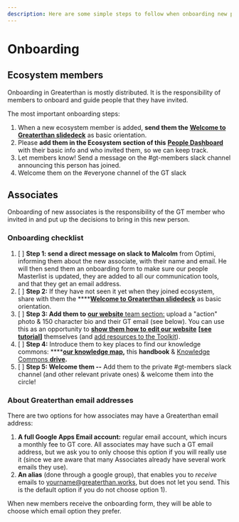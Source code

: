 ```yaml
---
description: Here are some simple steps to follow when onboarding new people to GT.
---
```


# Onboarding

## Ecosystem members

Onboarding in Greaterthan is mostly distributed. It is the responsibility of members to onboard and guide people that they have invited. 

The most important onboarding steps: 

1. When a new ecosystem member is added, **send them the** [**Welcome to Greaterthan slidedeck**](https://docs.google.com/presentation/d/1rFSGgnr78lhhy5qUJU2nRUVO1Xro84iDbriAotjiRV0/edit#slide=id.p21) as basic orientation. 
2. Please **add them in the Ecosystem section of this** [**People Dashboard**](https://docs.google.com/spreadsheets/d/1cqVmoV0AtcExdkr3vpl5oKBTFng4njT1uVzgWvooA4c/edit#gid=0) with their basic info and who invited them, so we can keep track. 
3. Let members know! Send a message on the \#gt-members slack channel announcing this person has joined. 
4. Welcome them on the \#everyone channel of the GT slack

## Associates

Onboarding of new associates is the responsibility of the GT member who invited in and put up the decisions to bring in this new person. 

### Onboarding checklist

1. [ ] **Step 1: send a direct message on slack to Malcolm** from Optimi, informing them about the new associate, with their name and email. He will then send them an onboarding form to make sure our people Masterlist is updated, they are added to all our communication tools, and that they get an email address. 
2. [ ] **Step 2:** If they have not seen it yet when they joined ecosystem, share with them the ****[**Welcome to Greaterthan slidedeck**](https://docs.google.com/presentation/d/1rFSGgnr78lhhy5qUJU2nRUVO1Xro84iDbriAotjiRV0/edit#slide=id.p21) as basic orientation. 
3. [ ] **Step 3: Add them to** [**our website** team section:](https://greaterthan.works/who-we-are) upload a "action" photo & 150 character bio and their GT email \(see below\). You can use this as an opportunity to [**show them how to edit our website**](https://www.loom.com/share/635395e805594346b99ad04a3f3ae135) **\[**[**see tutorial**](https://www.loom.com/share/635395e805594346b99ad04a3f3ae135)**\]** themselves \(and [add resources to the Toolkit](https://www.loom.com/share/82b8a78d1c0940929ad56c4eb6f4d513)\). 
4. [ ] **Step 4:** Introduce them to key places to find our knowledge commons: ****[**our knowledge map**](https://www.mindmeister.com/1008538106)**,** this **handbook** & [Knowledge Commons **drive**](https://drive.google.com/drive/u/0/folders/0AMicdnwGdCaEUk9PVA)**.**
5. [ ] **Step 5: Welcome them --** Add them to the private \#gt-members slack channel \(and other relevant private ones\) & welcome them into the circle! 

### About Greaterthan email addresses

There are two options for how associates may have a Greaterthan email address:

1. **A full Google Apps Email account:** regular email account, which incurs a monthly fee to GT core. All associates may have such a GT email address, but we ask you to only choose this option if you will really use it \(since we are aware that many Associates already have several work emails they use\).  
2. **An alias** \(done through a google group\), that enables you to _receive_ emails to yourname@greaterthan.works, but does not let you send. This is the default option if you do not choose option 1\).

When new members receive the onboarding form, they will be able to choose which email option they prefer.



